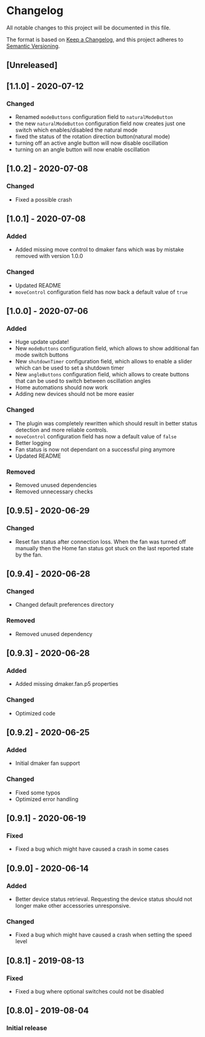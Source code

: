 # Changelog
All notable changes to this project will be documented in this file.

The format is based on [Keep a Changelog](https://keepachangelog.com/en/1.0.0/),
and this project adheres to [Semantic Versioning](https://semver.org/spec/v2.0.0.html).

## [Unreleased]


## [1.1.0] - 2020-07-12
### Changed
- Renamed `modeButtons` configuration field to `naturalModeButton`
- the new `naturalModeButton` configuration field now creates just one switch which enables/disabled the natural mode
- fixed the status of the rotation direction button(natural mode)
- turning off an active angle button will now disable oscillation
- turning on an angle button will now enable oscillation


## [1.0.2] - 2020-07-08
### Changed
- Fixed a possible crash


## [1.0.1] - 2020-07-08
### Added
- Added missing move control to dmaker fans which was by mistake removed with version 1.0.0

### Changed
- Updated README
- `moveControl` configuration field has now back a default value of `true`


## [1.0.0] - 2020-07-06
### Added
- Huge update update!
- New `modeButtons` configuration field, which allows to show additional fan mode switch buttons
- New `shutdownTimer` configuration field, which allows to enable a slider which can be used to set a shutdown timer
- New `angleButtons` configuration field, which allows to create buttons that can be used to switch between oscillation angles
- Home automations should now work
- Adding new devices should not be more easier

### Changed
- The plugin was completely rewritten which should result in better status detection and more reliable controls.
- `moveControl` configuration field has now a default value of `false`
- Better logging
- Fan status is now not dependant on a successful ping anymore
- Updated README

### Removed
- Removed unused dependencies
- Removed unnecessary checks


## [0.9.5] - 2020-06-29
### Changed
- Reset fan status after connection loss. When the fan was turned off manually then the Home fan status got stuck on the last reported state by the fan.


## [0.9.4] - 2020-06-28
### Changed
- Changed default preferences directory

### Removed
- Removed unused dependency


## [0.9.3] - 2020-06-28
### Added
- Added missing dmaker.fan.p5 properties

### Changed
- Optimized code


## [0.9.2] - 2020-06-25
### Added
- Initial dmaker fan support

### Changed
- Fixed some typos
- Optimized error handling


## [0.9.1] - 2020-06-19
### Fixed
- Fixed a bug which might have caused a crash in some cases


## [0.9.0] - 2020-06-14
### Added
- Better device status retrieval. Requesting the device status should not longer make other accessories unresponsive.

### Changed
- Fixed a bug which might have caused a crash when setting the speed level


## [0.8.1] - 2019-08-13
### Fixed
- Fixed a bug where optional switches could not be disabled


## [0.8.0] - 2019-08-04
### Initial release
